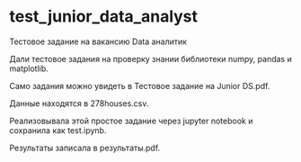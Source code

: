 # test_junior_data_analyst
Тестовое задание на вакансию Data аналитик


Дали тестовое задания на проверку знании библиотеки numpy, pandas и matplotlib.

Само задания можно увидеть в Тестовое задание на Junior DS.pdf.

Данные находятся в 278houses.csv.

Реализовывала этой простое задание через jupyter notebook и сохранила как test.ipynb.

Результаты записала в результаты.pdf.
